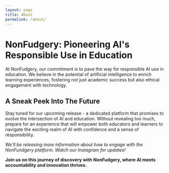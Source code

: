 ```yaml
---
layout: page
title: About
permalink: /about/
---
```


# NonFudgery: Pioneering AI's Responsible Use in Education

At NonFudgery, our commitment is to pave the way for responsible AI use in education. We believe in the potential of artificial intelligence to enrich learning experiences, fostering not just academic success but also ethical engagement with technology.

## A Sneak Peek Into The Future

Stay tuned for our upcoming release - a dedicated platform that promises to evolve the intersection of AI and education. Without revealing too much, prepare for an experience that will empower both educators and learners to navigate the exciting realm of AI with confidence and a sense of responsibility.

_We'll be releasing more information about how to engage with the NonFundgery platform.  Watch our Instagram for updates!_

**Join us on this journey of discovery with NonFudgery, where AI meets accountability and innovation thrives.**

